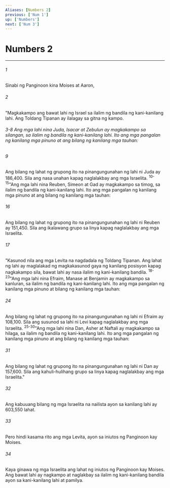 ```yaml
---
Aliases: [Numbers 2]
previous: ['Num 1']
up: ['Numbers']
next: ['Num 3']
---
```

# Numbers 2

***






















###### 1 










Sinabi ng Panginoon kina Moises at Aaron, 





















###### 2 










"Magkakampo ang bawat lahi ng Israel sa ilalim ng bandila ng kani-kanilang lahi. Ang Toldang Tipanan ay ilalagay sa gitna ng kampo.

###### 3-8 Ang mga lahi nina Juda, Isacar at Zebulun ay magkakampo sa silangan, sa ilalim ng bandila ng kani-kanilang lahi. Ito ang mga pangalan ng kanilang mga pinuno at ang bilang ng kanilang mga tauhan: 





















###### 9 










Ang bilang ng lahat ng grupong ito na pinangungunahan ng lahi ni Juda ay 186,400. Sila ang nasa unahan kapag naglalakbay ang mga Israelita. <sup class="versenum">10-15</sup>"Ang mga lahi nina Reuben, Simeon at Gad ay magkakampo sa timog, sa ilalim ng bandila ng kani-kanilang lahi. Ito ang mga pangalan ng kanilang mga pinuno at ang bilang ng kanilang mga tauhan: 





















###### 16 










Ang bilang ng lahat ng grupong ito na pinangungunahan ng lahi ni Reuben ay 151,450. Sila ang ikalawang grupo sa linya kapag naglalakbay ang mga Israelita. 





















###### 17 










"Kasunod nila ang mga Levita na nagdadala ng Toldang Tipanan. Ang lahat ng lahi ay maglalakad ng magkakasunod gaya ng kanilang posisyon kapag nagkakampo sila, bawat lahi ay nasa ilalim ng kani-kanilang bandila. <sup class="versenum">18-23</sup>"Ang mga lahi nina Efraim, Manase at Benjamin ay magkakampo sa kanluran, sa ilalim ng bandila ng kani-kanilang lahi. Ito ang mga pangalan ng kanilang mga pinuno at bilang ng kanilang mga tauhan: 





















###### 24 










Ang bilang ng lahat ng grupong ito na pinangungunahan ng lahi ni Efraim ay 108,100. Sila ang susunod sa lahi ni Levi kapag naglalakbay ang mga Israelita. <sup class="versenum">25-30</sup>"Ang mga lahi nina Dan, Asher at Naftali ay magkakampo sa hilaga, sa ilalim ng bandila ng kani-kanilang lahi. Ito ang mga pangalan ng kanilang mga pinuno at ang bilang ng kanilang mga tauhan: 





















###### 31 










Ang bilang ng lahat ng grupong ito na pinangungunahan ng lahi ni Dan ay 157,600. Sila ang kahuli-hulihang grupo sa linya kapag naglalakbay ang mga Israelita." 





















###### 32 










Ang kabuuang bilang ng mga Israelita na nailista ayon sa kanilang lahi ay 603,550 lahat. 





















###### 33 










Pero hindi kasama rito ang mga Levita, ayon sa iniutos ng Panginoon kay Moises. 





















###### 34 










Kaya ginawa ng mga Israelita ang lahat ng iniutos ng Panginoon kay Moises. Ang bawat lahi ay nagkampo at naglakbay sa ilalim ng kani-kanilang bandila ayon sa kani-kanilang lahi at pamilya.
